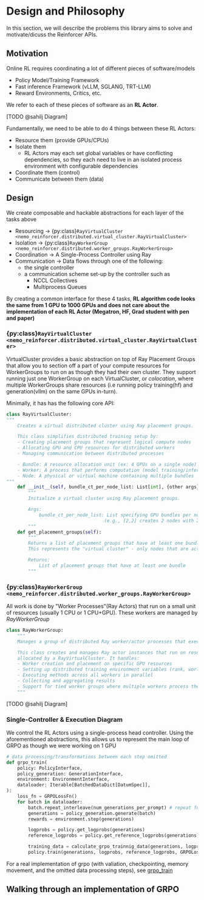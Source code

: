 # Design and Philosophy
In this section, we will describe the problems this library aims to solve and motivate/dicuss the Reinforcer APIs.

## Motivation
Online RL requires coordinating a lot of different pieces of software/models
- Policy Model/Training Framework
- Fast inference Framework (vLLM, SGLANG, TRT-LLM)
- Reward Environments, Critics, etc.

We refer to each of these pieces of software as an **RL Actor**.

[TODO @sahilj Diagram]

Fundamentally, we need to be able to do 4 things between these RL Actors:
- Resource them (provide GPUs/CPUs)
- Isolate them
  - RL Actors may each set global variables or have conflicting dependencies, so they each need to live in an isolated process environment with configurable dependencies
- Coordinate them (control)
- Communicate between them (data)

## Design

We create composable and hackable abstractions for each layer of the tasks above
- Resourcing -> {py:class}`RayVirtualCluster <nemo_reinforcer.distributed.virtual_cluster.RayVirtualCluster>`
- Isolation -> {py:class}`RayWorkerGroup <nemo_reinforcer.distributed.worker_groups.RayWorkerGroup>`
- Coordination -> A Single-Process Controller using Ray
- Communication -> Data flows through one of the following:
  - the single controller 
  - a communication scheme set-up by the controller such as
    - NCCL Collectives
    - Multiprocess Queues

By creating a common interface for these 4 tasks, **RL algorithm code looks the same from 1 GPU to 1000 GPUs and does not care about the implementation of each RL Actor (Megatron, HF, Grad student with pen and paper)**

### {py:class}`RayVirtualCluster <nemo_reinforcer.distributed.virtual_cluster.RayVirtualCluster>`
VirtualCluster provides a basic abstraction on top of Ray Placement Groups that allow you to section off a part of your compute resources for WorkerGroups to run on as though they had their own cluster. They support running just one WorkerGroup on each VirtualCluster, or *colocation*, where multiple WorkerGroups share resources (i.e running policy training(hf) and generation(vllm) on the same GPUs in-turn).

Minimally, it has has the following core API:
```python
class RayVirtualCluster:
"""
    Creates a virtual distributed cluster using Ray placement groups.

    This class simplifies distributed training setup by:
    - Creating placement groups that represent logical compute nodes
    - Allocating GPU and CPU resources for distributed workers
    - Managing communication between distributed processes

    - Bundle: A resource allocation unit (ex: 4 GPUs on a single node)
    - Worker: A process that performs computation (model training/inference)
    - Node: A physical or virtual machine containing multiple bundles
"""
    def __init__(self, bundle_ct_per_node_list: List[int], {other args}):
        """
        Initialize a virtual cluster using Ray placement groups.

        Args:
            bundle_ct_per_node_list: List specifying GPU bundles per node
                                    (e.g., [2,2] creates 2 nodes with 2 GPU bundles each)
        """
    def get_placement_groups(self):
        """
        Returns a list of placement groups that have at least one bundle, filtering out empty nodes.
        This represents the "virtual cluster" - only nodes that are actually being used.

        Returns:
            List of placement groups that have at least one bundle
        """
```

### {py:class}`RayWorkerGroup <nemo_reinforcer.distributed.worker_groups.RayWorkerGroup>`
All work is done by "Worker Processes"(Ray Actors) that run on a small unit of resources (usually 1 CPU or 1 CPU+GPU). These workers are managed by *RayWorkerGroup*
```python
class RayWorkerGroup:
    """
    Manages a group of distributed Ray worker/actor processes that execute tasks in parallel.

    This class creates and manages Ray actor instances that run on resources
    allocated by a RayVirtualCluster. It handles:
    - Worker creation and placement on specific GPU resources
    - Setting up distributed training environment variables (rank, world size, etc.)
    - Executing methods across all workers in parallel
    - Collecting and aggregating results
    - Support for tied worker groups where multiple workers process the same data
    """
```
[TODO @sahilj Diagram]


### Single-Controller & Execution Diagram
We control the RL Actors using a single-process head controller. Using the aforementioned abstractions, this allows us to represent the main loop of GRPO as though we were working on 1 GPU
```python
# data processing/transformations between each step omitted
def grpo_train(
    policy: PolicyInterface,
    policy_generation: GenerationInterface,
    environment: EnvironmentInterface,
    dataloader: Iterable[BatchedDataDict[DatumSpec]],
):
    loss_fn = GRPOLossFn()
    for batch in dataloader:
        batch.repeat_interleave(num_generations_per_prompt) # repeat for GRPO
        generations = policy_generation.generate(batch) 
        rewards = environment.step(generations)

        logprobs = policy.get_logprobs(generations)
        reference_logprobs = policy.get_reference_logprobs(generations)

        training_data = calculate_grpo_trainnig_data(generations, logprobs, reference_logprobs, rewards)
        policy.train(generations, logprobs, reference_logprobs, GRPOLossFn)
```
For a real implementation of grpo (with valiation, checkpointing, memory movement, and the omitted data processing steps), see [grpo_train](../../nemo_reinforcer/algorithms/grpo.py)

## Walking through an implementation of GRPO


